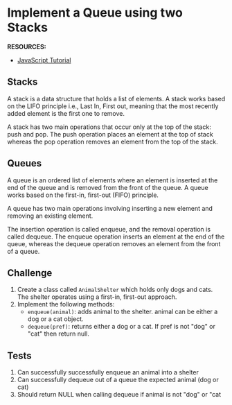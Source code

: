 # Implement a Queue using two Stacks

**RESOURCES:**

- [JavaScript Tutorial](https://www.javascripttutorial.net/)

## Stacks

A stack is a data structure that holds a list of elements. A stack works based on the LIFO principle i.e., Last In, First out, meaning that the most recently added element is the first one to remove.

A stack has two main operations that occur only at the top of the stack: push and pop. The push operation places an element at the top of stack whereas the pop operation removes an element from the top of the stack.

## Queues

A queue is an ordered list of elements where an element is inserted at the end of the queue and is removed from the front of the queue. A queue works based on the first-in, first-out (FIFO) principle.  

A queue has two main operations involving inserting a new element and removing an existing element.

The insertion operation is called enqueue, and the removal operation is called dequeue. The enqueue operation inserts an element at the end of the queue, whereas the dequeue operation removes an element from the front of a queue.  


## Challenge

1. Create a class called `AnimalShelter` which holds only dogs and cats. The shelter operates using a first-in, first-out approach.
2. Implement the following methods:
    - `enqueue(animal)`: adds animal to the shelter. animal can be either a dog or a cat object.
    - `dequeue(pref)`: returns either a dog or a cat. If pref is not "dog" or "cat" then return null.


## Tests

1. Can successfully successfully enqueue an animal into a shelter
2. Can successfully dequeue out of a queue the expected animal (dog or cat)
3. Should return NULL when calling dequeue if animal is not "dog" or "cat 